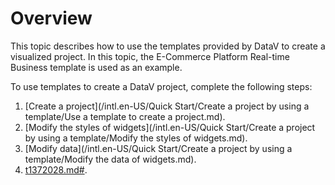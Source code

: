 # Overview

This topic describes how to use the templates provided by DataV to create a visualized project. In this topic, the E-Commerce Platform Real-time Business template is used as an example.

To use templates to create a DataV project, complete the following steps:

1.  [Create a project](/intl.en-US/Quick Start/Create a project by using a template/Use a template to create a project.md).
2.  [Modify the styles of widgets](/intl.en-US/Quick Start/Create a project by using a template/Modify the styles of widgets.md).
3.  [Modify data](/intl.en-US/Quick Start/Create a project by using a template/Modify the data of widgets.md).
4.  [t1372028.md\#]().


